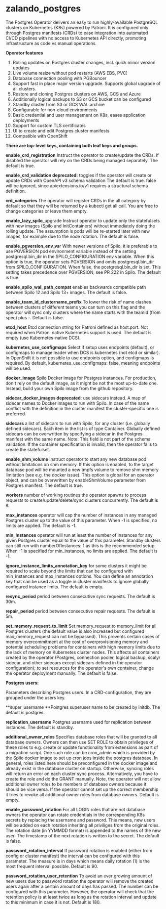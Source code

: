 # zalando_postgres

The Postgres Operator delivers an easy to run highly-available PostgreSQL clusters on Kubernetes (K8s) powered by Patroni. It is configured only through Postgres manifests (CRDs) to ease integration into automated CI/CD pipelines with no access to Kubernetes API directly, promoting infrastructure as code vs manual operations.

**Operator features**

1. Rolling updates on Postgres cluster changes, incl. quick minor version updates
2. Live volume resize without pod restarts (AWS EBS, PVC)
3. Database connection pooling with PGBouncer
4. Support fast in place major version upgrade. Supports global upgrade of all clusters.
5. Restore and cloning Postgres clusters on AWS, GCS and Azure
6. Additionally logical backups to S3 or GCS bucket can be configured
7. Standby cluster from S3 or GCS WAL archive
8. Configurable for non-cloud environments
9. Basic credential and user management on K8s, eases application deployments
10. Support for custom TLS certificates
11. UI to create and edit Postgres cluster manifests
12. Compatible with OpenShift


**There are top-level keys, containing both leaf keys and groups.**

**enable_crd_registration** Instruct the operator to create/update the CRDs. If disabled the operator will rely on the CRDs being managed separately. The default is true.

**enable_crd_validation deprecated:** toggles if the operator will create or update CRDs with OpenAPI v3 schema validation The default is true. false will be ignored, since apiextensions.io/v1 requires a structural schema definition.

**crd_categories** The operator will register CRDs in the all category by default so that they will be returned by a kubectl get all call. You are free to change categories or leave them empty.

**enable_lazy_spilo**_upgrade Instruct operator to update only the statefulsets with new images (Spilo and InitContainers) without immediately doing the rolling update. The assumption is pods will be re-started later with new images, for example due to the node rotation. The default is false.

**enable_pgversion_env_va**r With newer versions of Spilo, it is preferable to use PGVERSION pod environment variable instead of the setting postgresql.bin_dir in the SPILO_CONFIGURATION env variable. When this option is true, the operator sets PGVERSION and omits postgresql.bin_dir from SPILO_CONFIGURATION. When false, the postgresql.bin_dir is set. This setting takes precedence over PGVERSION; see PR 222 in Spilo. The default is true.

**enable_spilo_wal_path_compat** enables backwards compatible path between Spilo 12 and Spilo 13+ images. The default is false.

**enable_team_id_clustername_prefix** To lower the risk of name clashes between clusters of different teams you can turn on this flag and the operator will sync only clusters where the name starts with the teamId (from spec) plus -. Default is false.

**etcd_host** Etcd connection string for Patroni defined as host:port. Not required when Patroni native Kubernetes support is used. The default is empty (use Kubernetes-native DCS).

**kubernetes_use_configmaps** Select if setup uses endpoints (default), or configmaps to manage leader when DCS is kubernetes (not etcd or similar). In OpenShift it is not possible to use endpoints option, and configmaps is required. By default, kubernetes_use_configmaps: false, meaning endpoints will be used.

**docker_image** Spilo Docker image for Postgres instances. For production, don't rely on the default image, as it might be not the most up-to-date one. Instead, build your own Spilo image from the github repository.

**sidecar_docker_images deprecated**: use sidecars instead. A map of sidecar names to Docker images to run with Spilo. In case of the name conflict with the definition in the cluster manifest the cluster-specific one is preferred.

**sidecars** a list of sidecars to run with Spilo, for any cluster (i.e. globally defined sidecars). Each item in the list is of type Container. Globally defined sidecars can be overwritten by specifying a sidecar in the Postgres manifest with the same name. Note: This field is not part of the schema validation. If the container specification is invalid, then the operator fails to create the statefulset.

**enable_shm_volume** Instruct operator to start any new database pod without limitations on shm memory. If this option is enabled, to the target database pod will be mounted a new tmpfs volume to remove shm memory limitation (see e.g. the docker issue). This option is global for an operator object, and can be overwritten by enableShmVolume parameter from Postgres manifest. The default is true.

**workers** number of working routines the operator spawns to process requests to create/update/delete/sync clusters concurrently. The default is 8.

**max_instances** operator will cap the number of instances in any managed Postgres cluster up to the value of this parameter. When -1 is specified, no limits are applied. The default is -1.

**min_instances** operator will run at least the number of instances for any given Postgres cluster equal to the value of this parameter. Standby clusters can still run with numberOfInstances: 1 as this is the recommended setup. When -1 is specified for min_instances, no limits are applied. The default is -1.

**ignore_instance_limits_annotation_key** for some clusters it might be required to scale beyond the limits that can be configured with min_instances and max_instances options. You can define an annotation key that can be used as a toggle in cluster manifests to ignore globally configured instance limits. The default is empty.

**resync_period** period between consecutive sync requests. The default is 30m.

**repair_period** period between consecutive repair requests. The default is 5m.

**set_memory_request_to_limit** Set memory_request to memory_limit for all Postgres clusters (the default value is also increased but configured max_memory_request can not be bypassed). This prevents certain cases of memory overcommitment at the cost of overprovisioning memory and potential scheduling problems for containers with high memory limits due to the lack of memory on Kubernetes cluster nodes. This affects all containers created by the operator (Postgres, connection pooler, logical backup, scalyr sidecar, and other sidecars except sidecars defined in the operator configuration); to set resources for the operator's own container, change the operator deployment manually. The default is false.

**Postgres users:**

Parameters describing Postgres users. In a CRD-configuration, they are grouped under the users key.

**super_username **Postgres superuser name to be created by initdb. The default is postgres.

**replication_username** Postgres username used for replication between instances. The default is standby.

**additional_owner_roles** Specifies database roles that will be granted to all database owners. Owners can then use SET ROLE to obtain privileges of these roles to e.g. create or update functionality from extensions as part of a migration script. One such role can be cron_admin which is provided by the Spilo docker image to set up cron jobs inside the postgres database. In general, roles listed here should be preconfigured in the docker image and already exist in the database cluster on startup. Otherwise, syncing roles will return an error on each cluster sync process. Alternatively, you have to create the role and do the GRANT manually. Note, the operator will not allow additional owner roles to be members of database owners because it should be vice versa. If the operator cannot set up the correct membership it tries to revoke all additional owner roles from database owners. Default is empty.

**enable_password_rotation** For all LOGIN roles that are not database owners the operator can rotate credentials in the corresponding K8s secrets by replacing the username and password. This means, new users will be added on each rotation inheriting all priviliges from the original roles. The rotation date (in YYMMDD format) is appended to the names of the new user. The timestamp of the next rotation is written to the secret. The default is false.

**password_rotation_interval** If password rotation is enabled (either from config or cluster manifest) the interval can be configured with this parameter. The measure is in days which means daily rotation (1) is the most frequent interval possible. Default is 90.

**password_rotation_user_retention** To avoid an ever growing amount of new users due to password rotation the operator will remove the created users again after a certain amount of days has passed. The number can be configured with this parameter. However, the operator will check that the retention policy is at least twice as long as the rotation interval and update to this minimum in case it is not. Default is 180.
